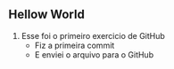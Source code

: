 ## Hellow World

1. Esse foi o primeiro exercicio de GitHub
	* Fiz a primeira commit
	* E enviei o arquivo para o GitHub

